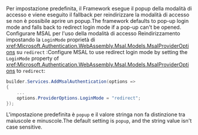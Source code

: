 <span data-ttu-id="aeae0-101">Per impostazione predefinita, il Framework esegue il popup della modalità di accesso e viene eseguito il fallback per reindirizzare la modalità di accesso se non è possibile aprire un popup.</span><span class="sxs-lookup"><span data-stu-id="aeae0-101">The framework defaults to pop-up login mode and falls back to redirect login mode if a pop-up can't be opened.</span></span> <span data-ttu-id="aeae0-102">Configurare MSAL per l'uso della modalità di accesso Reindirizzamento impostando la `LoginMode` proprietà di <xref:Microsoft.Authentication.WebAssembly.Msal.Models.MsalProviderOptions> su `redirect` :</span><span class="sxs-lookup"><span data-stu-id="aeae0-102">Configure MSAL to use redirect login mode by setting the `LoginMode` property of <xref:Microsoft.Authentication.WebAssembly.Msal.Models.MsalProviderOptions> to `redirect`:</span></span>

```csharp
builder.Services.AddMsalAuthentication(options =>
{
    ...
    options.ProviderOptions.LoginMode = "redirect";
});
```

<span data-ttu-id="aeae0-103">L'impostazione predefinita è `popup` e il valore stringa non fa distinzione tra maiuscole e minuscole.</span><span class="sxs-lookup"><span data-stu-id="aeae0-103">The default setting is `popup`, and the string value isn't case sensitive.</span></span>
